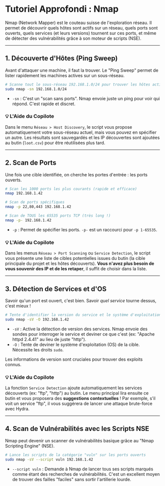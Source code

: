 # Tutoriel Approfondi : Nmap

Nmap (Network Mapper) est le couteau suisse de l'exploration réseau. Il permet de découvrir quels hôtes sont actifs sur un réseau, quels ports sont ouverts, quels services (et leurs versions) tournent sur ces ports, et même de détecter des vulnérabilités grâce à son moteur de scripts (NSE).

---

## 1. Découverte d'Hôtes (Ping Sweep)

Avant d'attaquer une machine, il faut la trouver. Le "Ping Sweep" permet de lister rapidement les machines actives sur un sous-réseau.

```bash
# Scanne tout le sous-réseau 192.168.1.0/24 pour trouver les hôtes actifs
sudo nmap -sn 192.168.1.0/24
```

- `-sn` : C'est un "scan sans ports". Nmap envoie juste un ping pour voir qui répond. C'est rapide et discret.

### 💡 L'Aide du Copilote
Dans le menu `Réseau > Host Discovery`, le script vous propose automatiquement votre sous-réseau actuel, mais vous pouvez en spécifier un autre. Les résultats sont sauvegardés et les IP découvertes sont ajoutées au butin (`loot.csv`) pour être réutilisées plus tard.

---

## 2. Scan de Ports

Une fois une cible identifiée, on cherche les portes d'entrée : les ports ouverts.

```bash
# Scan les 1000 ports les plus courants (rapide et efficace)
nmap 192.168.1.42

# Scan de ports spécifiques
nmap -p 22,80,443 192.168.1.42

# Scan de TOUS les 65535 ports TCP (très long !)
nmap -p- 192.168.1.42
```

- `-p` : Permet de spécifier les ports. `-p-` est un raccourci pour `-p 1-65535`.

### 💡 L'Aide du Copilote
Dans les menus `Réseau > Port Scanning` ou `Service Detection`, le script vous présente une liste de cibles potentielles issues du butin (la cible principale du projet et les hôtes découverts). **Vous n'avez plus besoin de vous souvenir des IP et de les retaper**, il suffit de choisir dans la liste.

---

## 3. Détection de Services et d'OS

Savoir qu'un port est ouvert, c'est bien. Savoir *quel service* tourne dessus, c'est mieux !

```bash
# Tente d'identifier la version du service et le système d'exploitation
sudo nmap -sV -O 192.168.1.42
```

- `-sV` : Active la détection de version des services. Nmap envoie des sondes pour interroger le service et deviner ce que c'est (ex: "Apache httpd 2.4.41" au lieu de juste "http").
- `-O` : Tente de deviner le système d'exploitation (OS) de la cible. Nécessite les droits `sudo`.

Les informations de version sont cruciales pour trouver des exploits connus.

### 💡 L'Aide du Copilote
La fonction `Service Detection` ajoute automatiquement les services découverts (ex: "ftp", "http") au butin. Le menu principal lira ensuite ce butin et vous proposera des **suggestions contextuelles** ! Par exemple, s'il voit un service "ftp", il vous suggérera de lancer une attaque brute-force avec Hydra.

---

## 4. Scan de Vulnérabilités avec les Scripts NSE

Nmap peut devenir un scanner de vulnérabilités basique grâce au "Nmap Scripting Engine" (NSE).

```bash
# Lance les scripts de la catégorie "vuln" sur les ports ouverts
sudo nmap -sV --script vuln 192.168.1.42
```

- `--script vuln` : Demande à Nmap de lancer tous ses scripts marqués comme étant des recherches de vulnérabilités. C'est un excellent moyen de trouver des failles "faciles" sans sortir l'artillerie lourde.